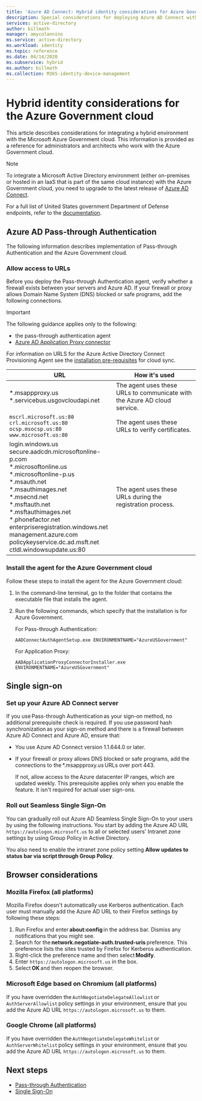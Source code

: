 ```yaml
---
title: 'Azure AD Connect: Hybrid identity considerations for Azure Government cloud'
description: Special considerations for deploying Azure AD Connect with the Azure Government cloud.
services: active-directory
author: billmath
manager: amycolannino
ms.service: active-directory
ms.workload: identity
ms.topic: reference
ms.date: 04/14/2020
ms.subservice: hybrid
ms.author: billmath
ms.collection: M365-identity-device-management
---
```


# Hybrid identity considerations for the Azure Government cloud

This article describes considerations for integrating a hybrid environment with the Microsoft Azure Government cloud. This information is provided as a reference for administrators and architects who work with the Azure Government cloud.

> [!NOTE]
> To integrate a Microsoft Active Directory environment (either on-premises or hosted in an IaaS that is part of the same cloud instance) with the Azure Government cloud, you need to upgrade to the latest release of [Azure AD Connect](https://www.microsoft.com/download/details.aspx?id=47594).

For a full list of United States government Department of Defense endpoints, refer to the [documentation](/office365/enterprise/office-365-u-s-government-dod-endpoints).

## Azure AD Pass-through Authentication

The following information describes implementation of Pass-through Authentication and the Azure Government cloud.

### Allow access to URLs

Before you deploy the Pass-through Authentication agent, verify whether a firewall exists between your servers and Azure AD. If your firewall or proxy allows Domain Name System (DNS) blocked or safe programs, add the following connections.

> [!IMPORTANT]
> The following guidance applies only to the following:
> - the pass-through authentication agent
> - [Azure AD Application Proxy connector](../app-proxy/what-is-application-proxy.md) 
>
> For information on URLS for the Azure Active Directory Connect Provisioning Agent see the [installation pre-requisites](../cloud-sync/how-to-prerequisites.md)  for cloud sync.


|URL |How it's used|
|-----|-----|
|&#42;.msappproxy.us</br>&#42;.servicebus.usgovcloudapi.net|The agent uses these URLs to communicate with the Azure AD cloud service. |
|`mscrl.microsoft.us:80` </br>`crl.microsoft.us:80` </br>`ocsp.msocsp.us:80` </br>`www.microsoft.us:80`| The agent uses these URLs to verify certificates.|
|login.windows.us </br>secure.aadcdn.microsoftonline-p.com </br>&#42;.microsoftonline.us </br>&#42;.microsoftonline-p.us </br>&#42;.msauth.net </br>&#42;.msauthimages.net </br>&#42;.msecnd.net</br>&#42;.msftauth.net </br>&#42;.msftauthimages.net</br>&#42;.phonefactor.net </br>enterpriseregistration.windows.net</br>management.azure.com </br>policykeyservice.dc.ad.msft.net</br>ctldl.windowsupdate.us:80| The agent uses these URLs during the registration process.

### Install the agent for the Azure Government cloud

Follow these steps to install the agent for the Azure Government cloud:

1. In the command-line terminal, go to the folder that contains the executable file that installs the agent.
1. Run the following commands, which specify that the installation is for Azure Government.

   For Pass-through Authentication:

   ```
   AADConnectAuthAgentSetup.exe ENVIRONMENTNAME="AzureUSGovernment"
   ```

   For Application Proxy:

   ```
   AADApplicationProxyConnectorInstaller.exe ENVIRONMENTNAME="AzureUSGovernment" 
   ```

## Single sign-on

### Set up your Azure AD Connect server

If you use Pass-through Authentication as your sign-on method, no additional prerequisite check is required. If you use password hash synchronization as your sign-on method and there is a firewall between Azure AD Connect and Azure AD, ensure that:

- You use Azure AD Connect version 1.1.644.0 or later.
- If your firewall or proxy allows DNS blocked or safe programs, add the connections to the &#42;.msappproxy.us URLs over port 443.

  If not, allow access to the Azure datacenter IP ranges, which are updated weekly. This prerequisite applies only when you enable the feature. It isn't required for actual user sign-ons.

### Roll out Seamless Single Sign-On

You can gradually roll out Azure AD Seamless Single Sign-On to your users by using the following instructions. You start by adding the Azure AD URL `https://autologon.microsoft.us` to all or selected users' Intranet zone settings by using Group Policy in Active Directory.

You also need to enable the intranet zone policy setting **Allow updates to status bar via script through Group Policy**.

## Browser considerations

### Mozilla Firefox (all platforms)

Mozilla Firefox doesn't automatically use Kerberos authentication. Each user must manually add the Azure AD URL to their Firefox settings by following these steps:

1. Run Firefox and enter **about:config** in the address bar. Dismiss any notifications that you might see.
1. Search for the **network.negotiate-auth.trusted-uris** preference. This preference lists the sites trusted by Firefox for Kerberos authentication.
1. Right-click the preference name and then select **Modify**.
1. Enter `https://autologon.microsoft.us` in the box.
1. Select **OK** and then reopen the browser.

### Microsoft Edge based on Chromium (all platforms)

If you have overridden the `AuthNegotiateDelegateAllowlist` or `AuthServerAllowlist` policy settings in your environment, ensure that you add the Azure AD URL `https://autologon.microsoft.us` to them.

### Google Chrome (all platforms)

If you have overridden the `AuthNegotiateDelegateWhitelist` or `AuthServerWhitelist` policy settings in your environment, ensure that you add the Azure AD URL `https://autologon.microsoft.us` to them.

## Next steps

- [Pass-through Authentication](how-to-connect-pta-quick-start.md#step-1-check-the-prerequisites)
- [Single Sign-On](how-to-connect-sso-quick-start.md#step-1-check-the-prerequisites)

